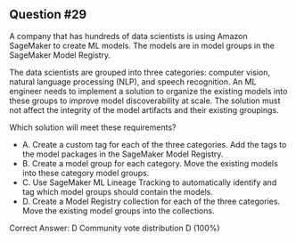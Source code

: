 ## Question #29

A company that has hundreds of data scientists is using Amazon SageMaker to create ML models. The models are in model groups in the SageMaker Model Registry.

The data scientists are grouped into three categories: computer vision, natural language processing (NLP), and speech recognition. An ML engineer needs to implement a solution to organize the existing models into these groups to improve model discoverability at scale. The solution must not affect the integrity of the model artifacts and their existing groupings.

Which solution will meet these requirements?

- A. Create a custom tag for each of the three categories. Add the tags to the model packages in the SageMaker Model Registry.
- B. Create a model group for each category. Move the existing models into these category model groups.
- C. Use SageMaker ML Lineage Tracking to automatically identify and tag which model groups should contain the models.
- D. Create a Model Registry collection for each of the three categories. Move the existing model groups into the collections. 

Correct Answer: 
D Community vote distribution D (100%)